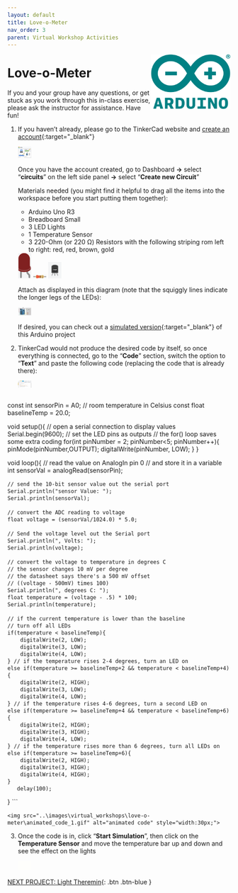 ```yaml
---
layout: default
title: Love-o-Meter
nav_order: 3
parent: Virtual Workshop Activities
---
```

<img src="..\images\arduino-icon.png" alt="arduino icon" style="float:right;width:180px;">

# Love-o-Meter

If you and your group have any questions, or get stuck as you work through this in-class exercise, please ask the instructor for assistance.  Have fun!

1.  If you haven’t already, please go to the TinkerCad website and [create an account](https://www.tinkercad.com/){:target="_blank"}

    <img src="..\images\virtual_workshops\hello_world\tinkercad_account.png" alt=" tinkercad account" style="width:30px;">

    Once you have the account created, go to Dashboard **->** select “**circuits**” on the left side panel **->** select “**Create new Circuit**”

    Materials needed (you might find it helpful to drag all the items into the workspace before you start putting them together):
    - Arduino Uno R3
    - Breadboard Small
    - 3 LED Lights
    - 1 Temperature Sensor
    - 3 220-Ohm (or 220 &Omega;) Resistors with the following striping rom left to right: red, red, brown, gold

    <img src="..\images\virtual_workshops\hello_world\led_cartoon.png" alt="led cartoon" style="width:30px;">
    <img src="..\images\virtual_workshops\hello_world\resistor_cartoon.png" alt="resistor cartoon" style="width:30px;">
    <img src="..\images\virtual_workshops\love-o-meter\temp_sensor.png" alt="temp sensor cartoon" style="width:30px;">

    Attach as displayed in this diagram (note that the squiggly lines indicate the longer legs of the LEDs):

    <img src="..\images\virtual_workshops\love-o-meter\breadboard_schematic.png" alt="breadboard" style="width:30px;">

    If desired, you can check out a [simulated version](https://goo.gl/azNRuk){:target="_blank"} of this Arduino project

2.  TinkerCad would not produce the desired code by itself, so once everything is connected, go to the “**Code**” section, switch the option to “**Text**” and paste the following code (replacing the code that is already there):

    <img src="..\images\virtual_workshops\love-o-meter\code.png" alt="code" style="width:30px;">

    ```
const int sensorPin = A0;
// room temperature in Celsius
const float baselineTemp = 20.0;

void setup(){
    // open a serial connection to display values
    Serial.begin(9600);
    // set the LED pins as outputs
    // the for() loop saves some extra coding
    for(int pinNumber = 2; pinNumber<5; pinNumber++){
        pinMode(pinNumber,OUTPUT);
        digitalWrite(pinNumber, LOW);
    }
}

void loop(){
    // read the value on AnalogIn pin 0 
    // and store it in a variable
    int sensorVal = analogRead(sensorPin);

    // send the 10-bit sensor value out the serial port
    Serial.println("sensor Value: ");
    Serial.println(sensorVal); 

    // convert the ADC reading to voltage
    float voltage = (sensorVal/1024.0) * 5.0;

    // Send the voltage level out the Serial port
    Serial.println(", Volts: ");
    Serial.println(voltage);

    // convert the voltage to temperature in degrees C
    // the sensor changes 10 mV per degree
    // the datasheet says there's a 500 mV offset
    // ((voltage - 500mV) times 100)
    Serial.println(", degrees C: "); 
    float temperature = (voltage - .5) * 100;
    Serial.println(temperature);

    // if the current temperature is lower than the baseline
    // turn off all LEDs
    if(temperature < baselineTemp){
        digitalWrite(2, LOW);
        digitalWrite(3, LOW);
        digitalWrite(4, LOW);
    } // if the temperature rises 2-4 degrees, turn an LED on 
    else if(temperature >= baselineTemp+2 && temperature < baselineTemp+4){
        digitalWrite(2, HIGH);
        digitalWrite(3, LOW);
        digitalWrite(4, LOW);
    } // if the temperature rises 4-6 degrees, turn a second LED on  
    else if(temperature >= baselineTemp+4 && temperature < baselineTemp+6){
        digitalWrite(2, HIGH);
        digitalWrite(3, HIGH);
        digitalWrite(4, LOW);
    } // if the temperature rises more than 6 degrees, turn all LEDs on
    else if(temperature >= baselineTemp+6){
        digitalWrite(2, HIGH);
        digitalWrite(3, HIGH);
        digitalWrite(4, HIGH);
    }
       delay(100);
}
    ```

    <img src="..\images\virtual_workshops\love-o-meter\animated_code_1.gif" alt="animated code" style="width:30px;">

3.  Once the code is in, click “**Start Simulation**”, then click on the **Temperature Sensor** and move the temperature bar up and down and see the effect on the lights

    <img src="..\images\virtual_workshops\love-o-meter\animated_breadboard.gif" alt="animated breadboard" style="width:30px;">

[NEXT PROJECT: Light Theremin](light_theremin.html){: .btn .btn-blue }
